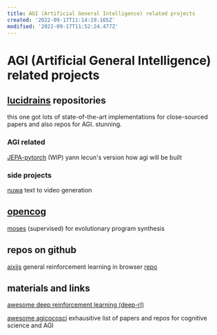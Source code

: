 ```yaml
---
title: AGI (Artificial General Intelligence) related projects
created: '2022-09-17T11:14:19.165Z'
modified: '2022-09-17T11:52:24.477Z'
---
```


# AGI (Artificial General Intelligence) related projects

## [lucidrains](https://github.com/lucidrains?tab=repositories) repositories

this one got lots of state-of-the-art implementations for close-sourced papers and also repos for AGI. stunning.

### AGI related

[JEPA-pytorch](https://github.com/lucidrains/JEPA-pytorch) (WIP) yann lecun's version how agi will be built

### side projects

[nuwa](https://github.com/lucidrains/nuwa-pytorch) text to video generation


## [opencog](https://wiki.opencog.org)

[moses](https://wiki.opencog.org/w/Meta-Optimizing_Semantic_Evolutionary_Search) (supervised) for evolutionary program synthesis

## repos on github

[aixijs](https://www.aslanides.io/aixijs/) general reinforcement learning in browser [repo](https://github.com/aslanides/aixijs)

## materials and links

[awesome deep reinforcement learning (deep-rl)](https://github.com/tigerneil/awesome-deep-rl)

[awesome agicocosci](https://github.com/YuzheSHI/awesome-agi-cocosci) exhausitive list of papers and repos for cognitive science and AGI


